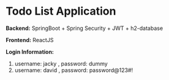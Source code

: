 # Todo List Application

**Backend:** 
SpringBoot + Spring Security + JWT + h2-database

**Frontend:**
ReactJS

**Login Information:**
1. username: jacky , password: dummy
2. username: david , password: password@123#!
